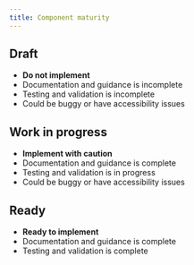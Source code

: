 ```yaml
---
title: Component maturity
---
```


## Draft
- **Do not implement**
- Documentation and guidance is incomplete
- Testing and validation is incomplete
- Could be buggy or have accessibility issues

## Work in progress
- **Implement with caution**
- Documentation and guidance is complete
- Testing and validation is in progress
- Could be buggy or have accessibility issues

## Ready
- **Ready to implement**
- Documentation and guidance is complete
- Testing and validation is complete
